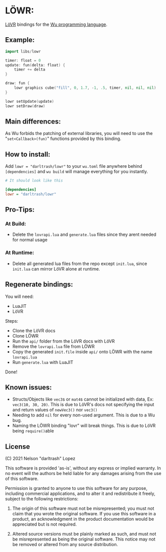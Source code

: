 
# LÖWR:
[LöVR](http://lovr.org) bindings for the [Wu programming language](https://github.com/wu-lang/wu).

## Example:
```go
import libs/lowr

timer: float = 0
update: fun(delta: float) {
	timer += delta
}

draw: fun {
	lowr graphics cube("fill", 0, 1.7, -1, .5, timer, nil, nil, nil)
}

lowr setUpdate(update)
lowr setDraw(draw)
```

## Main differences:
As Wu forbids the patching of external libraries, you will need to use the "`set<Callback>(fun)`" functions provided by this binding.

## How to install:
Add `lowr = "darltrash/lowr"` to your `wu.toml` file anywhere behind `[dependencies]` and `wu build` will manage everything for you instantly.
```ini
# It should look like this

[dependencies]
lowr = "darltrash/lowr"
```

## Pro-Tips:
### At Build:
- Delete the `lovrapi.lua` and `generate.lua` files since they arent needed for normal usage
### At Runtime:
- Delete all generated lua files from the repo except `init.lua`, since `init.lua` can mirror LöVR alone at runtime.

## Regenerate bindings:
You will need:
- LuaJIT
- LöVR

Steps:
- Clone the LöVR docs
- Clone LÖWR
- Run the `api/` folder from the LöVR docs with LöVR
- Remove the `lovrapi.lua` file from LÖWR
- Copy the generated `init.file` inside `api/` onto LÖWR with the name `lovrapi.lua`
- Run `generate.lua` with LuaJIT

Done!

## Known issues:
- Structs/Objects like `vec3`s or `mat4`s cannot be initialized with data, Ex: `vec3(10, 30, 20)`.
	This is due to LöVR's docs not specifying the input and return values of `newVec3()` nor `vec3()`
- Needing to add `nil` for every non-used argument.
	This is due to a Wu bug. 
- Naming the LÖWR binding "lovr" will break things. 
	This is due to LöVR being `require()`able

## License
(C) 2021 Nelson "darltrash" Lopez

This software is provided 'as-is', without any express or implied
warranty. In no event will the authors be held liable for any damages
arising from the use of this software.

Permission is granted to anyone to use this software for any purpose,
including commercial applications, and to alter it and redistribute it
freely, subject to the following restrictions:

1. The origin of this software must not be misrepresented; you must not
claim that you wrote the original software. If you use this software
in a product, an acknowledgment in the product documentation would be
appreciated but is not required.

2. Altered source versions must be plainly marked as such, and must not be
misrepresented as being the original software.
 This notice may not be removed or altered from any source distribution.
